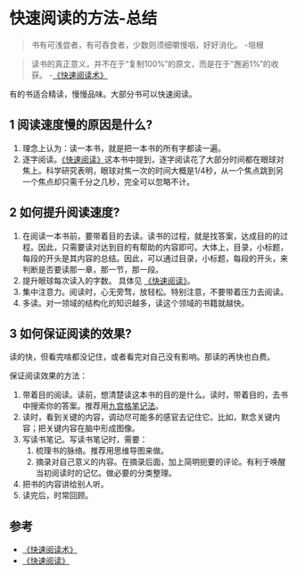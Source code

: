 # 快速阅读的方法-总结
> 书有可浅尝者，有可吞食者，少数则须细嚼慢咽，好好消化。 -培根

> 读书的真正意义，并不在于“复制100%”的原文，而是在于“邂逅1%”的收获。 -[《快速阅读术》](https://book.douban.com/subject/27032526/)

有的书适合精读，慢慢品味。大部分书可以快速阅读。


## 1 阅读速度慢的原因是什么?
1. 理念上认为：读一本书，就是把一本书的所有字都读一遍。
2. 逐字阅读。[《快速阅读》](https://book.douban.com/subject/5359838/)这本书中提到，逐字阅读花了大部分时间都在眼球对焦上。科学研究表明，眼球对焦一次的时间大概是1/4秒，从一个焦点跳到另一个焦点却只需千分之几秒，完全可以忽略不计。

## 2 如何提升阅读速度?
1. 在阅读一本书前，要带着目的去读。读书的过程，就是找答案，达成目的的过程。因此，只需要读对达到目的有帮助的内容即可。大体上，目录，小标题，每段的开头是其内容的总结。因此，可以通过目录，小标题，每段的开头，来判断是否要读那一章，那一节，那一段。
2. 提升眼球每次读入的字数。 具体见 [《快速阅读》](https://book.douban.com/subject/5359838/)。
3. 集中注意力。阅读时，心无旁骛，放轻松。特别注意，不要带着压力去阅读。
4. 多读。对一领域的结构化的知识越多，读这个领域的书籍就越快。

## 3 如何保证阅读的效果?
读的快，但看完啥都没记住，或者看完对自己没有影响。那读的再快也白费。

保证阅读效果的方法：

1. 带着目的阅读。读前，想清楚读这本书的目的是什么。读时，带着目的，去书中搜索你的答案。推荐用[九宫格笔记法](https://iamjoel.github.io/basic-skill/reading/dist/content/reading-note.html#%E4%B9%9D%E5%AE%AB%E6%A0%BC%E7%AC%94%E8%AE%B0%E6%B3%95)。
1. 读时，看到关键的内容，调动尽可能多的感官去记住它。比如，默念关键内容；把关键内容在脑中形成图像。
1. 写读书笔记。写读书笔记时，需要：
   1. 梳理书的脉络。推荐用思维导图来做。
   1. 摘录对自己意义的内容。在摘录后面，加上简明扼要的评论。有利于唤醒当初阅读时的记忆。做必要的分类整理。
1. 把书的内容讲给别人听。
1. 读完后，时常回顾。

## 参考
* [《快速阅读术》](https://book.douban.com/subject/27032526/)
* [《快速阅读》](https://book.douban.com/subject/5359838/)